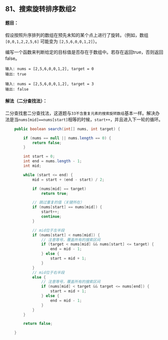 ## 81、搜索旋转排序数组2

#### 题目：

假设按照升序排列的数组在预先未知的某个点上进行了旋转。（例如，数组`[0,0,1,2,2,5,6]` 可能变为 `[2,5,6,0,0,1,2]`）。

编写一个函数来判断给定的目标值是否存在于数组中。若存在返回true，否则返回false。

```
输入: nums = [2,5,6,0,0,1,2], target = 0
输出: true

输入: nums = [2,5,6,0,0,1,2], target = 3
输出: false
```

#### 解法（二分查找法）：

二分查找套二分查找法，这道题与`33不含重复元素的搜索旋转数组`基本一样。解决办法是当`nums[mid]==nums[start]`相等的时候，`start++`，并且进入下一轮的循环。



```java
	public boolean search(int[] nums, int target) {

		if (nums == null || nums.length == 0) {
			return false;
		}

		int start = 0;
		int end = nums.length - 1;
		int mid;

		while (start <= end) {
			mid = start + (end - start) / 2;

			if (nums[mid] == target)
				return true;

			// 跳过重复的值（关键所在）
			if (nums[start] == nums[mid]) {
				start++;
				continue;
			}

			// mid位于左半段
			if (nums[start] < nums[mid]) {
				// 注意等号，覆盖所有的搜索区间
				if (target < nums[mid] && nums[start] <= target) {
					end = mid - 1;
				} else {
					start = mid + 1;
				}
			}
			// mid位于右半段
			else {
				// 注意等号，覆盖所有的搜索区间
				if (nums[mid] < target && target <= nums[end]) {
					start = mid + 1;
				} else {
					end = mid - 1;
				}
			}
		}

		return false;

	}
```

